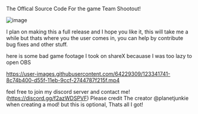 The Offical Source Code For the game Team Shootout!

![image](https://user-images.githubusercontent.com/64229309/123341779-9dbdc080-d55f-11eb-8cbf-7d40082acdcb.png)

I plan on making this a full release and I hope you like it, this will take me a while but thats where you the user comes in, you can help by contribute bug fixes and other stuff.

here is some bad game footage I took on shareX becauase I was too lazy to open OBS

https://user-images.githubusercontent.com/64229309/123341741-8c74b400-d55f-11eb-9ccf-2744787f215f.mp4


feel free to join my discord server and contact me! (https://discord.gg/f2azWDSPVF)
Please credit The creator @planetjunkie when creating a mod! but this is optional, Thats all I got!
